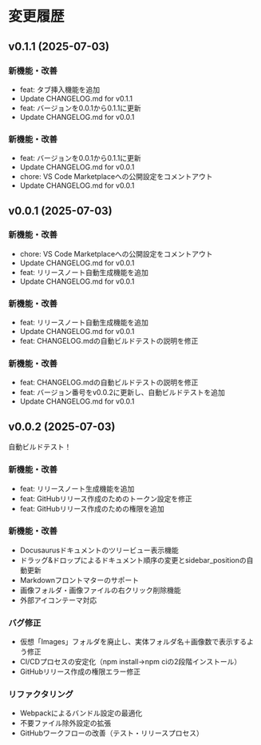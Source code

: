 # 変更履歴

## v0.1.1 (2025-07-03)

### 新機能・改善
- feat: タブ挿入機能を追加
- Update CHANGELOG.md for v0.1.1
- feat: バージョンを0.0.1から0.1.1に更新
- Update CHANGELOG.md for v0.0.1

### 新機能・改善
- feat: バージョンを0.0.1から0.1.1に更新
- Update CHANGELOG.md for v0.0.1
- chore: VS Code Marketplaceへの公開設定をコメントアウト
- Update CHANGELOG.md for v0.0.1

## v0.0.1 (2025-07-03)

### 新機能・改善
- chore: VS Code Marketplaceへの公開設定をコメントアウト
- Update CHANGELOG.md for v0.0.1
- feat: リリースノート自動生成機能を追加
- Update CHANGELOG.md for v0.0.1

### 新機能・改善
- feat: リリースノート自動生成機能を追加
- Update CHANGELOG.md for v0.0.1
- feat: CHANGELOG.mdの自動ビルドテストの説明を修正

### 新機能・改善
- feat: CHANGELOG.mdの自動ビルドテストの説明を修正
- feat: バージョン番号をv0.0.2に更新し、自動ビルドテストを追加
- Update CHANGELOG.md for v0.0.1

## v0.0.2 (2025-07-03)
自動ビルドテスト！

### 新機能・改善
- feat: リリースノート生成機能を追加
- feat: GitHubリリース作成のためのトークン設定を修正
- feat: GitHubリリース作成のための権限を追加

### 新機能・改善
- Docusaurusドキュメントのツリービュー表示機能
- ドラッグ&ドロップによるドキュメント順序の変更とsidebar_positionの自動更新
- Markdownフロントマターのサポート
- 画像フォルダ・画像ファイルの右クリック削除機能
- 外部アイコンテーマ対応

### バグ修正
- 仮想「Images」フォルダを廃止し、実体フォルダ名＋画像数で表示するよう修正
- CI/CDプロセスの安定化（npm install→npm ciの2段階インストール）
- GitHubリリース作成の権限エラー修正

### リファクタリング
- Webpackによるバンドル設定の最適化
- 不要ファイル除外設定の拡張
- GitHubワークフローの改善（テスト・リリースプロセス）